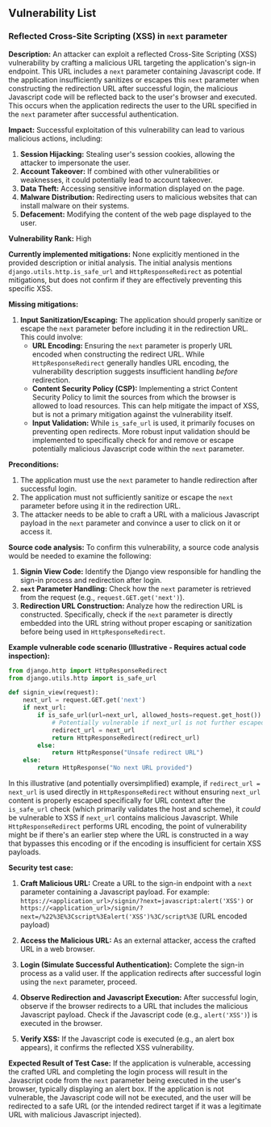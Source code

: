 ## Vulnerability List

### Reflected Cross-Site Scripting (XSS) in `next` parameter

**Description:**
An attacker can exploit a reflected Cross-Site Scripting (XSS) vulnerability by crafting a malicious URL targeting the application's sign-in endpoint. This URL includes a `next` parameter containing Javascript code. If the application insufficiently sanitizes or escapes this `next` parameter when constructing the redirection URL after successful login, the malicious Javascript code will be reflected back to the user's browser and executed. This occurs when the application redirects the user to the URL specified in the `next` parameter after successful authentication.

**Impact:**
Successful exploitation of this vulnerability can lead to various malicious actions, including:
1. **Session Hijacking:** Stealing user's session cookies, allowing the attacker to impersonate the user.
2. **Account Takeover:** If combined with other vulnerabilities or weaknesses, it could potentially lead to account takeover.
3. **Data Theft:** Accessing sensitive information displayed on the page.
4. **Malware Distribution:** Redirecting users to malicious websites that can install malware on their systems.
5. **Defacement:** Modifying the content of the web page displayed to the user.

**Vulnerability Rank:** High

**Currently implemented mitigations:**
None explicitly mentioned in the provided description or initial analysis. The initial analysis mentions `django.utils.http.is_safe_url` and `HttpResponseRedirect` as potential mitigations, but does not confirm if they are effectively preventing this specific XSS.

**Missing mitigations:**
1. **Input Sanitization/Escaping:** The application should properly sanitize or escape the `next` parameter before including it in the redirection URL. This could involve:
    - **URL Encoding:** Ensuring the `next` parameter is properly URL encoded when constructing the redirect URL. While `HttpResponseRedirect` generally handles URL encoding, the vulnerability description suggests insufficient handling *before* redirection.
    - **Content Security Policy (CSP):** Implementing a strict Content Security Policy to limit the sources from which the browser is allowed to load resources. This can help mitigate the impact of XSS, but is not a primary mitigation against the vulnerability itself.
    - **Input Validation:** While `is_safe_url` is used, it primarily focuses on preventing open redirects. More robust input validation should be implemented to specifically check for and remove or escape potentially malicious Javascript code within the `next` parameter.

**Preconditions:**
1. The application must use the `next` parameter to handle redirection after successful login.
2. The application must not sufficiently sanitize or escape the `next` parameter before using it in the redirection URL.
3. The attacker needs to be able to craft a URL with a malicious Javascript payload in the `next` parameter and convince a user to click on it or access it.

**Source code analysis:**
To confirm this vulnerability, a source code analysis would be needed to examine the following:
1. **Signin View Code:** Identify the Django view responsible for handling the sign-in process and redirection after login.
2. **`next` Parameter Handling:** Check how the `next` parameter is retrieved from the request (e.g., `request.GET.get('next')`).
3. **Redirection URL Construction:** Analyze how the redirection URL is constructed. Specifically, check if the `next` parameter is directly embedded into the URL string without proper escaping or sanitization before being used in `HttpResponseRedirect`.

**Example vulnerable code scenario (Illustrative - Requires actual code inspection):**

```python
from django.http import HttpResponseRedirect
from django.utils.http import is_safe_url

def signin_view(request):
    next_url = request.GET.get('next')
    if next_url:
        if is_safe_url(url=next_url, allowed_hosts=request.get_host()):
            # Potentially vulnerable if next_url is not further escaped before redirection
            redirect_url = next_url
            return HttpResponseRedirect(redirect_url)
        else:
            return HttpResponse("Unsafe redirect URL")
    else:
        return HttpResponse("No next URL provided")
```

In this illustrative (and potentially oversimplified) example, if `redirect_url = next_url` is used directly in `HttpResponseRedirect` without ensuring `next_url` content is properly escaped specifically for URL context after the `is_safe_url` check (which primarily validates the host and scheme), it *could* be vulnerable to XSS if `next_url` contains malicious Javascript.  While `HttpResponseRedirect` performs URL encoding, the point of vulnerability might be if there's an earlier step where the URL is constructed in a way that bypasses this encoding or if the encoding is insufficient for certain XSS payloads.

**Security test case:**
1. **Craft Malicious URL:** Create a URL to the sign-in endpoint with a `next` parameter containing a Javascript payload. For example:
   `https://<application_url>/signin/?next=javascript:alert('XSS')`
   or
   `https://<application_url>/signin/?next=/%22%3E%3Cscript%3Ealert('XSS')%3C/script%3E` (URL encoded payload)

2. **Access the Malicious URL:**  As an external attacker, access the crafted URL in a web browser.

3. **Login (Simulate Successful Authentication):** Complete the sign-in process as a valid user. If the application redirects after successful login using the `next` parameter, proceed.

4. **Observe Redirection and Javascript Execution:** After successful login, observe if the browser redirects to a URL that includes the malicious Javascript payload. Check if the Javascript code (e.g., `alert('XSS')`) is executed in the browser.

5. **Verify XSS:** If the Javascript code is executed (e.g., an alert box appears), it confirms the reflected XSS vulnerability.

**Expected Result of Test Case:** If the application is vulnerable, accessing the crafted URL and completing the login process will result in the Javascript code from the `next` parameter being executed in the user's browser, typically displaying an alert box. If the application is not vulnerable, the Javascript code will not be executed, and the user will be redirected to a safe URL (or the intended redirect target if it was a legitimate URL with malicious Javascript injected).